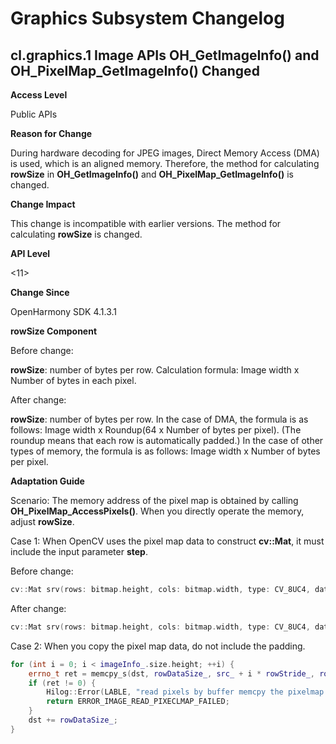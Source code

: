 #  Graphics Subsystem Changelog

## cl.graphics.1 Image APIs OH_GetImageInfo() and OH_PixelMap_GetImageInfo() Changed

**Access Level**

Public APIs

**Reason for Change**

During hardware decoding for JPEG images, Direct Memory Access (DMA) is used, which is an aligned memory. Therefore, the method for calculating **rowSize** in **OH_GetImageInfo()** and **OH_PixelMap_GetImageInfo()** is changed.

**Change Impact**

This change is incompatible with earlier versions. The method for calculating **rowSize** is changed.

**API Level**

<11>

**Change Since**

OpenHarmony SDK 4.1.3.1

**rowSize Component**

Before change: 

**rowSize**: number of bytes per row. Calculation formula: Image width x Number of bytes in each pixel.

After change:

**rowSize**: number of bytes per row. In the case of DMA, the formula is as follows: Image width x Roundup(64 x Number of bytes per pixel). (The roundup means that each row is automatically padded.) In the case of other types of memory, the formula is as follows: Image width x Number of bytes per pixel.

**Adaptation Guide**

Scenario: The memory address of the pixel map is obtained by calling **OH_PixelMap_AccessPixels()**. When you directly operate the memory, adjust **rowSize**.

Case 1: When OpenCV uses the pixel map data to construct **cv::Mat**, it must include the input parameter **step**.

Before change: 

```c++
cv::Mat srv(rows: bitmap.height, cols: bitmap.width, type: CV_8UC4, data: imagePixels);
```

After change:

```c++
cv::Mat srv(rows: bitmap.height, cols: bitmap.width, type: CV_8UC4, data: imagePixels, step: rowSize);
```

Case 2: When you copy the pixel map data, do not include the padding.

```c++
for (int i = 0; i < imageInfo_.size.height; ++i) {
    errno_t ret = memcpy_s(dst, rowDataSize_, src_ + i * rowStride_, rowDataSize_);
    if (ret != 0) {
        Hilog::Error(LABLE, "read pixels by buffer memcpy the pixelmap data to dst fail, error:%{public}d", ret);
        return ERROR_IMAGE_READ_PIXECLMAP_FAILED;
    }
    dst += rowDataSize_;
}
```
